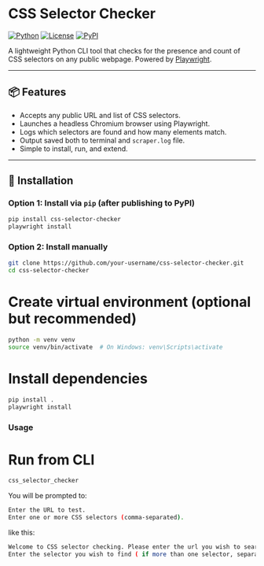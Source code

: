 # CSS Selector Checker

[![Python](https://img.shields.io/badge/python-3.7+-blue.svg)](https://www.python.org/downloads/)
[![License](https://img.shields.io/badge/license-MIT-green.svg)](LICENSE)
[![PyPI](https://img.shields.io/pypi/v/css-selector-checker.svg)](https://pypi.org/project/css-selector-checker/)

A lightweight Python CLI tool that checks for the presence and count of CSS selectors on any public webpage. Powered by [Playwright](https://playwright.dev/python/).

---

## 📦 Features

- Accepts any public URL and list of CSS selectors.
- Launches a headless Chromium browser using Playwright.
- Logs which selectors are found and how many elements match.
- Output saved both to terminal and `scraper.log` file.
- Simple to install, run, and extend.

---

## 🚀 Installation

### Option 1: Install via `pip` (after publishing to PyPI)

```bash
pip install css-selector-checker
playwright install
```
### Option 2: Install manually
```bash
git clone https://github.com/your-username/css-selector-checker.git
cd css-selector-checker
```

# Create virtual environment (optional but recommended)
```bash
python -m venv venv
source venv/bin/activate  # On Windows: venv\Scripts\activate
```

# Install dependencies
```bash
pip install .
playwright install
```

### Usage
# Run from CLI
```bash
css_selector_checker
```

You will be prompted to:
```bash
Enter the URL to test.
Enter one or more CSS selectors (comma-separated).
```
like this:
```bash
Welcome to CSS selector checking. Please enter the url you wish to search selectors: https://example.com
Enter the selector you wish to find ( if more than one selector, separate it by comma) : h1, .container, #main
```

